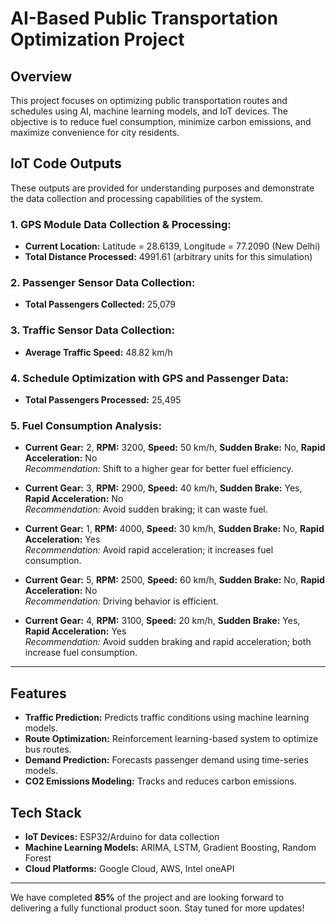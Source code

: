 # AI-Based Public Transportation Optimization Project

## Overview
This project focuses on optimizing public transportation routes and schedules using AI, machine learning models, and IoT devices. The objective is to reduce fuel consumption, minimize carbon emissions, and maximize convenience for city residents.

## IoT Code Outputs
These outputs are provided for understanding purposes and demonstrate the data collection and processing capabilities of the system.

### 1. **GPS Module Data Collection & Processing:**
- **Current Location:** Latitude = 28.6139, Longitude = 77.2090 (New Delhi)
- **Total Distance Processed:** 4991.61 (arbitrary units for this simulation)

### 2. **Passenger Sensor Data Collection:**
- **Total Passengers Collected:** 25,079

### 3. **Traffic Sensor Data Collection:**
- **Average Traffic Speed:** 48.82 km/h

### 4. **Schedule Optimization with GPS and Passenger Data:**
- **Total Passengers Processed:** 25,495

### 5. **Fuel Consumption Analysis:**
- **Current Gear:** 2, **RPM:** 3200, **Speed:** 50 km/h, **Sudden Brake:** No, **Rapid Acceleration:** No  
  _Recommendation:_ Shift to a higher gear for better fuel efficiency.

- **Current Gear:** 3, **RPM:** 2900, **Speed:** 40 km/h, **Sudden Brake:** Yes, **Rapid Acceleration:** No  
  _Recommendation:_ Avoid sudden braking; it can waste fuel.

- **Current Gear:** 1, **RPM:** 4000, **Speed:** 30 km/h, **Sudden Brake:** No, **Rapid Acceleration:** Yes  
  _Recommendation:_ Avoid rapid acceleration; it increases fuel consumption.

- **Current Gear:** 5, **RPM:** 2500, **Speed:** 60 km/h, **Sudden Brake:** No, **Rapid Acceleration:** No  
  _Recommendation:_ Driving behavior is efficient.

- **Current Gear:** 4, **RPM:** 3100, **Speed:** 20 km/h, **Sudden Brake:** Yes, **Rapid Acceleration:** Yes  
  _Recommendation:_ Avoid sudden braking and rapid acceleration; both increase fuel consumption.

---

## Features
- **Traffic Prediction:** Predicts traffic conditions using machine learning models.
- **Route Optimization:** Reinforcement learning-based system to optimize bus routes.
- **Demand Prediction:** Forecasts passenger demand using time-series models.
- **CO2 Emissions Modeling:** Tracks and reduces carbon emissions.

## Tech Stack
- **IoT Devices:** ESP32/Arduino for data collection
- **Machine Learning Models:** ARIMA, LSTM, Gradient Boosting, Random Forest
- **Cloud Platforms:** Google Cloud, AWS, Intel oneAPI

---

We have completed **85%** of the project and are looking forward to delivering a fully functional product soon. Stay tuned for more updates!
